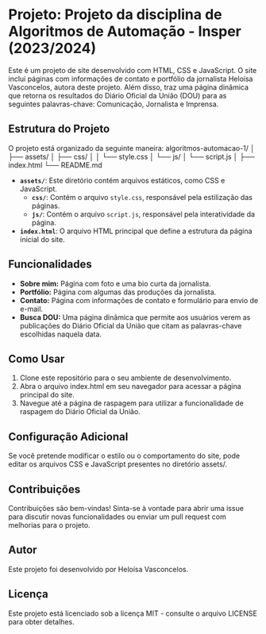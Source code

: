 # Projeto: Projeto da disciplina de Algoritmos de Automação - Insper (2023/2024)

Este é um projeto de site desenvolvido com HTML, CSS e JavaScript. O site inclui páginas com informações de contato e portfólio da jornalista Heloísa Vasconcelos, autora deste projeto. Além disso, traz uma página dinâmica que retorna os resultados do Diário Oficial da União (DOU) para as seguintes palavras-chave: Comunicação, Jornalista e Imprensa.

## Estrutura do Projeto

O projeto está organizado da seguinte maneira:
algoritmos-automacao-1/
│
├── assets/
│ ├── css/
│ │ └── style.css
│ └── js/
│ └── script.js
│
├── index.html
└── README.md
- **`assets/`**: Este diretório contém arquivos estáticos, como CSS e JavaScript.
  - **`css/`**: Contém o arquivo `style.css`, responsável pela estilização das páginas.
  - **`js/`**: Contém o arquivo `script.js`, responsável pela interatividade da página.
- **`index.html`**: O arquivo HTML principal que define a estrutura da página inicial do site.

## Funcionalidades

- **Sobre mim:** Página com foto e uma bio curta da jornalista.
- **Portfólio:** Página com algumas das produções da jornalista.
- **Contato:** Página com informações de contato e formulário para envio de e-mail. 
- **Busca DOU:** Uma página dinâmica que permite aos usuários verem as publicações do Diário Oficial da União que citam as palavras-chave escolhidas naquela data.

## Como Usar

1. Clone este repositório para o seu ambiente de desenvolvimento.
2. Abra o arquivo index.html em seu navegador para acessar a página principal do site.
3. Navegue até a página de raspagem para utilizar a funcionalidade de raspagem do Diário Oficial da União.

## Configuração Adicional
Se você pretende modificar o estilo ou o comportamento do site, pode editar os arquivos CSS e JavaScript presentes no diretório assets/.

## Contribuições
Contribuições são bem-vindas! Sinta-se à vontade para abrir uma issue para discutir novas funcionalidades ou enviar um pull request com melhorias para o projeto.

## Autor
Este projeto foi desenvolvido por Heloísa Vasconcelos.

## Licença
Este projeto está licenciado sob a licença MIT - consulte o arquivo LICENSE para obter detalhes.

